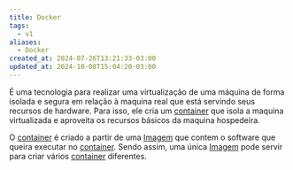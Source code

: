 ```yaml
---
title: Docker
tags:
  - v1
aliases:
  - Docker
created_at: 2024-07-26T13:21:33-03:00
updated_at: 2024-10-08T15:04:20-03:00
---
```


É uma tecnologia para realizar uma virtualização de uma máquina de forma isolada e segura em relação à maquina real que está servindo seus recursos de hardware. Para isso, ele cria um [container](../../../../entrada/2024/07/17/Container_docker.md) que isola a maquina virtualizada e aproveita os recursos básicos da maquina hospedeira. 

O [container](../../../../entrada/2024/07/17/Container_docker.md) é criado a partir de uma [Imagem](../../../../entrada/2024/07/17/Imagem_docker.md) que contem o software que queira executar no [container](../../../../entrada/2024/07/17/Container_docker.md). Sendo assim, uma única [Imagem](../../../../entrada/2024/07/17/Imagem_docker.md) pode servir para criar vários [container](../../../../entrada/2024/07/17/Container_docker.md) diferentes.